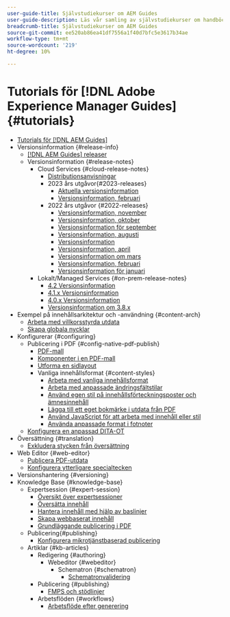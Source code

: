 ```yaml
---
user-guide-title: Självstudiekurser om AEM Guides
user-guide-description: Läs vår samling av självstudiekurser om handböcker om Adobe Experience Manager.
breadcrumb-title: Självstudiekurser om AEM Guides
source-git-commit: ee520ab86ea41df7556a1f40d7bfc5e3617b34ae
workflow-type: tm+mt
source-wordcount: '219'
ht-degree: 10%

---
```



# Tutorials för [!DNL Adobe Experience Manager Guides] {#tutorials}

+ [Tutorials för [!DNL AEM Guides]](overview.md)
+ Versionsinformation {#release-info}
   + [[!DNL AEM Guides] releaser](./release-info/latest-release-info.md)
   + Versionsinformation {#release-notes}
      + Cloud Services {#cloud-release-notes}
         + [Distributionsanvisningar](./release-info/deploy-xml-on-aemaacs.md)
         + 2023 års utgåvor{#2023-releases}
            + [Aktuella versionsinformation](./release-info/release-notes-2023.3.0.md)
            + [Versionsinformation, februari](./release-info/release-notes-2023.2.0.md)
         + 2022 års utgåvor {#2022-releases}
            + [Versionsinformation, november](./release-info/release-notes-2022.11.0.md)
            + [Versionsinformation, oktober](./release-info/release-notes-2022.10.0.md)
            + [Versionsinformation för september](./release-info/release-notes-2022.9.0.md)
            + [Versionsinformation, augusti](./release-info/release-notes-2022.8.0.md)
            + [Versionsinformation](./release-info/release-notes-2022.5.0.md)
            + [Versionsinformation, april](./release-info/release-notes-2022.4.0.md)
            + [Versionsinformation om mars](./release-info/release-notes-2022.3.0.md)
            + [Versionsinformation, februari](./release-info/release-notes-2022.2.0.md)
            + [Versionsinformation för januari](./release-info/release-notes-2022.1.0.md)
      + Lokalt/Managed Services {#on-prem-release-notes}
         + [4.2 Versionsinformation](./release-info/release-notes-4.2.md)
         + [4.1.x Versionsinformation](./release-info/release-notes-4.1.md)
         + [4.0.x Versionsinformation](https://helpx.adobe.com/xml-documentation-for-experience-manager/release-note/release-notes-xml-documentation-solution-4-0.html)
         + [Versionsinformation om 3.8.x](https://helpx.adobe.com/xml-documentation-for-experience-manager/release-note/release-notes-xml-documentation-solution-3-8.html)
+ Exempel på innehållsarkitektur och -användning {#content-arch}
   + [Arbeta med villkorsstyrda utdata](./content-architecture/create-and-use-conditions.md)
   + [Skapa globala nycklar](./content-architecture/create-global-keys.md)
+ Konfigurerar {#configuring}
   + Publicering i PDF {#config-native-pdf-publish}
      + [PDF-mall](./native-pdf/pdf-template.md)
      + [Komponenter i en PDF-mall](./native-pdf/components-pdf-template.md)
      + [Utforma en sidlayout](./native-pdf/design-page-layout.md)
      + Vanliga innehållsformat {#content-styles}
         + [Arbeta med vanliga innehållsformat](./native-pdf/stylesheet.md)
         + [Arbeta med anpassade ändringsfältstilar](./native-pdf/change-bar-style.md)
         + [Använd egen stil på innehållsförteckningsposter och ämnesinnehåll](./native-pdf/custom-style-toc.md)
         + [Lägga till ett eget bokmärke i utdata från PDF](./native-pdf/add-custom-bookmark.md)
         + [Använd JavaScript för att arbeta med innehåll eller stil](./native-pdf/use-javascript-content-style.md)
         + [Använda anpassade format i fotnoter](./native-pdf/footnote-number-style.md)
   + [Konfigurera en anpassad DITA-OT](./configuring/setup-a-custom-dita-ot.md)
+ Översättning {#translation}
   + [Exkludera stycken från översättning](./translation/exclude-paragraphs-from-translation.md)
+ Web Editor {#web-editor}
   + [Publicera PDF-utdata](./web-editor/native-pdf-web-editor.md)
   + [Konfigurera ytterligare specialtecken](./web-editor/configure-additional-special-characters.md)
+ Versionshantering {#versioning}
+ Knowledge Base {#knowledge-base}
   + Expertsession {#expert-session}
      + [Översikt över expertsessioner](./knowledge-base/expert-sessions/expert-session.md)
      + [Översätta innehåll](./knowledge-base/expert-sessions/translating-content-using-aem-guides-oct22.md)
      + [Hantera innehåll med hjälp av baslinjer](./knowledge-base/expert-sessions/baselines-dec22.md)
      + [Skapa webbaserat innehåll](./knowledge-base/expert-sessions/webbased-authoring-jan2023.md)
      + [Grundläggande publicering i PDF](./knowledge-base/expert-sessions/native-pdf-publishing-essentials-feb23.md)
   + Publicering{#publishing}
      + [Konfigurera mikrotjänstbaserad publicering](./knowledge-base/publishing/configure-microservices.md)
   + Artiklar {#kb-articles}
      + Redigering {#authoring}
         + Webeditor {#webeditor}
            + Schematron {#schematron}
               + [Schematronvalidering](./knowledge-base/kb-articles/authoring/webeditor/schematron/vailidating-with-schematron.md)
      + Publicering {#publishing}
         + [FMPS och stödlinjer](./knowledge-base/kb-articles/publishing/fmpsandguides.md)
      + Arbetsflöden {#workflows}
         + [Arbetsflöde efter generering](./knowledge-base/kb-articles/workflows/using-post-generation-workflow.md)
